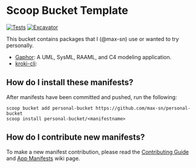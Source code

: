 # Scoop Bucket Template

[![Tests](https://github.com/max-sn/personal-bucket/actions/workflows/ci.yml/badge.svg)](https://github.com/max-sn/personal-bucket/actions/workflows/ci.yml) [![Excavator](https://github.com/max-sn/personal-bucket/actions/workflows/excavator.yml/badge.svg)](https://github.com/max-sn/personal-bucket/actions/workflows/excavator.yml)

This bucket contains packages that I (@max-sn) use or wanted to try personally.

* [Gaphor](https://gaphor.org/): A UML, SysML, RAAML, and C4 modeling application.
* [kroki-cli](https://kroki.io/):

## How do I install these manifests?

After manifests have been committed and pushed, run the following:

```pwsh
scoop bucket add personal-bucket https://github.com/max-sn/personal-bucket
scoop install personal-bucket/<manifestname>
```

## How do I contribute new manifests?

To make a new manifest contribution, please read the [Contributing
Guide](https://github.com/ScoopInstaller/.github/blob/main/.github/CONTRIBUTING.md)
and [App Manifests](https://github.com/ScoopInstaller/Scoop/wiki/App-Manifests)
wiki page.
